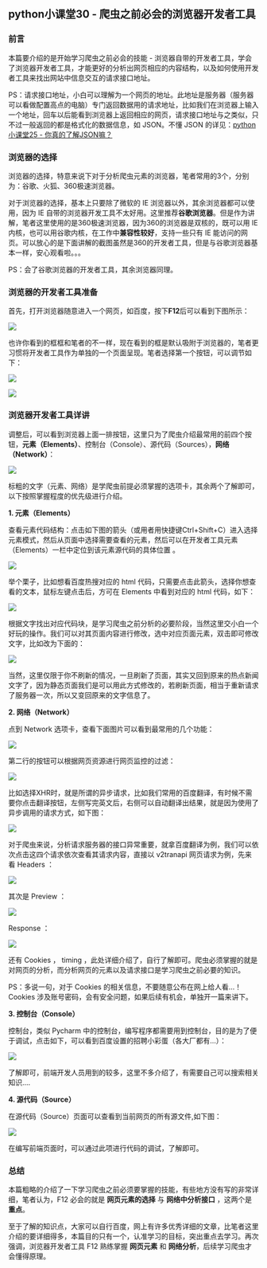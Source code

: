 ## python小课堂30 - 爬虫之前必会的浏览器开发者工具

### 前言

本篇要介绍的是开始学习爬虫之前必会的技能 - 浏览器自带的开发者工具，学会了浏览器开发者工具，才能更好的分析出网页相应的内容结构，以及如何使用开发者工具来找出网站中信息交互的请求接口地址。



PS：请求接口地址，小白可以理解为一个网页的地址。此地址是服务器（服务器可以看做配置高点的电脑）专门返回数据用的请求地址，比如我们在浏览器上输入一个地址，回车以后能看到浏览器上返回相应的网页，请求接口地址与之类似，只不过一般返回的都是格式化的数据信息，如 JSON。不懂 JSON 的详见：[python小课堂25 - 你真的了解JSON嘛？](https://mp.weixin.qq.com/s?__biz=MzAxMTM3MDk2Ng==&mid=2451659204&idx=1&sn=ab145e9567b94ba4994491bf22282ab1&chksm=8c97d17dbbe0586b2aed15b6059850da300906845ba168af8088411ceb0e7ba9cd813e0a2eef&scene=21#wechat_redirect)


### 浏览器的选择

浏览器的选择，特意来说下对于分析爬虫元素的浏览器，笔者常用的3个，分别为：谷歌、火狐、360极速浏览器。



对于浏览器的选择，基本上只要除了微软的 IE 浏览器以外，其余浏览器都可以使用，因为 IE 自带的浏览器开发工具不太好用。这里推荐**谷歌浏览器**。但是作为讲解，笔者这里使用的是360极速浏览器，因为360的浏览器是双核的，既可以用 IE 内核，也可以用谷歌内核，在工作中**兼容性较好**，支持一些只有 IE 能访问的网页。可以放心的是下面讲解的截图虽然是360的开发者工具，但是与谷歌浏览器基本一样，安心观看啦。。。



PS：会了谷歌浏览器的开发者工具，其余浏览器同理。

### 浏览器的开发者工具准备

首先，打开浏览器随意进入一个网页，如百度，按下**F12**后可以看到下图所示：

![](https://mmbiz.qpic.cn/mmbiz_png/E4ianOkSOYIZWayJjIlQOOdUXictiayA88d6vwibuW3mqqjMMLicd6wxO4DeNvtpyMnlsBzsPPxqVRn0razJ3wvdSvw/640)

也许你看到的框框和笔者的不一样，现在看到的框是默认吸附于浏览器的，笔者更习惯将开发者工具作为单独的一个页面呈现。笔者选择第一个按钮，可以调节如下：

![](https://mmbiz.qpic.cn/mmbiz_png/E4ianOkSOYIZWayJjIlQOOdUXictiayA88dgoiayolpEHcbqB4Cvq6icFNiaI6e0CK8UO7ZWnftLK8Wgd6qGPfb1N2dw/640)

![](https://mmbiz.qpic.cn/mmbiz_png/E4ianOkSOYIZWayJjIlQOOdUXictiayA88dT08rs2I8nlWnwthkZsVvQeMzgkZM5qIIjq7OE9H4fQD9ckMK0RWib4A/640)


### 浏览器开发者工具详讲

调整后，可以看到浏览器上面一排按钮，这里只为了爬虫介绍最常用的前四个按钮，**元素（Elements）**、控制台（Console）、源代码（Sources），**网络（Network）**：


![](https://mmbiz.qpic.cn/mmbiz_png/E4ianOkSOYIZWayJjIlQOOdUXictiayA88dZSPqsvvjkuvqTqqicvJV5wB6yg3S0bMZf4NvJZuR1TFULFS4L7nJRNA/640)

标粗的文字（元素、网络）是学爬虫前提必须掌握的选项卡，其余两个了解即可，以下按照掌握程度的优先级进行介绍。

**1. 元素（Elements）**

查看元素代码结构：点击如下图的箭头（或用者用快捷键Ctrl+Shift+C）进入选择元素模式，然后从页面中选择需要查看的元素，然后可以在开发者工具元素（Elements）一栏中定位到该元素源代码的具体位置 。

![](https://mmbiz.qpic.cn/mmbiz_png/E4ianOkSOYIZWayJjIlQOOdUXictiayA88djpK3iby6DOq15VnnE6XRh250GOia02J3u3O0G4hSWNREXEYqnQBibDQ1Q/640)

举个栗子，比如想看百度热搜对应的 html 代码，只需要点击此箭头，选择你想查看的文本，鼠标左键点击后，方可在 Elements 中看到对应的 html 代码，如下：

![](https://mmbiz.qpic.cn/mmbiz_png/E4ianOkSOYIZWayJjIlQOOdUXictiayA88d1LD22zsImicHgibJfRhDqHibQ7gGfaBibZpH34cyj4EW1TB2n6uzfzLAsA/640)

根据文字找出对应代码块，是学习爬虫之前分析的必要阶段，当然这里交小白一个好玩的操作。我们可以对其页面内容进行修改，选中对应页面元素，双击即可修改文字，比如改为下面的：

![](https://mmbiz.qpic.cn/mmbiz_png/E4ianOkSOYIZWayJjIlQOOdUXictiayA88dwSlv0vqkCibtoP2icTrCCSkTZ1gc1pJibqFqoJKtkWEb7qG2fscmklFug/640)

当然，这里仅限于你不刷新的情况，一旦刷新了页面，其实又回到原来的热点新闻文字了，因为静态页面我们是可以用此方式修改的，若刷新页面，相当于重新请求了服务器一次，所以又变回原来的文字信息了。

**2. 网络（Network）**

点到 Network 选项卡，查看下面图片可以看到最常用的几个功能：

![](https://mmbiz.qpic.cn/mmbiz_png/E4ianOkSOYIbDutbpHKrxarErdgUkbTuOe5zQ8RCw03q5WNH03xFAZEmLPVoNsZN2wsI3HOIQe4XOZqZq9R37aw/640)

第二行的按钮可以根据网页资源进行网页监控的过滤：

![](https://mmbiz.qpic.cn/mmbiz_png/E4ianOkSOYIbDutbpHKrxarErdgUkbTuOdGKBgxR7dmibBJqUnn3nPfo081jzMGCnjjT4eniafKUtcvZIufu14I2w/640)

比如选择XHR时，就是所谓的异步请求，比如我们常用的百度翻译，有时候不需要你点击翻译按钮，左侧写完英文后，右侧可以自动翻译出结果，就是因为使用了异步调用的请求方式，如下图：

![](https://mmbiz.qpic.cn/mmbiz_png/E4ianOkSOYIbDutbpHKrxarErdgUkbTuOicfSic6nBh5rQ1G6ylGLfS6joNfbYpgSibl87CDp7GHtJJAVVNb2GPssw/640)

对于爬虫来说，分析请求服务器的接口异常重要，就拿百度翻译为例，我们可以依次点击这四个请求依次查看其请求内容，直接以 v2tranapi 网页请求为例，先来看  Headers ：

![](https://mmbiz.qpic.cn/mmbiz_png/E4ianOkSOYIbDutbpHKrxarErdgUkbTuODaIPNEbEavMez2z4ICaQ8defwVryUR7srVdzicxJw8iaumX1qZcCDXWw/640)

其次是 Preview ：

![](https://mmbiz.qpic.cn/mmbiz_png/E4ianOkSOYIbDutbpHKrxarErdgUkbTuOhzelOd5MQXMMc7yYsjziaGC0gw2bnfcicKjw3HRFyG5W0Iicj0O3T53Og/640)

Response ：

![](https://mmbiz.qpic.cn/mmbiz_png/E4ianOkSOYIbDutbpHKrxarErdgUkbTuOu3ZAISQ79nlJzGZvibG2bcpiaFibGeKziaHJ0wwdz8OWF8cUStoQaQng4A/640)

还有 Cookies ， timing ，此处详细介绍了，自行了解即可。爬虫必须掌握的就是对网页的分析，而分析网页的元素以及请求接口是学习爬虫之前必要的知识。

PS：多说一句，对于 Cookies 的相关信息，不要随意公布在网上给人看...！Cookies 涉及账号密码，会有安全问题，如果后续有机会，单独开一篇来讲下。

**3. 控制台（Console）**

控制台，类似 Pycharm 中的控制台，编写程序都需要用到控制台，目的是为了便于调试，点击如下，可以看到百度设置的招聘小彩蛋（各大厂都有...）：

![](https://mmbiz.qpic.cn/mmbiz_png/E4ianOkSOYIbDutbpHKrxarErdgUkbTuOpdOXEqfeEyuylyE0RP6c2XRsKuEGUw7IrU8glTccStbjoGjiaSgEFaQ/640)

了解即可，前端开发人员用到的较多，这里不多介绍了，有需要自己可以搜索相关知识....

**4. 源代码（Source）**

在源代码（Source）页面可以查看到当前网页的所有源文件,如下图：

![](https://mmbiz.qpic.cn/mmbiz_png/E4ianOkSOYIbDutbpHKrxarErdgUkbTuOz3ria4Zds0Q55I9iaL7pBx4B8ysLNAZicTISI14MLeygAxjLflr9suhJg/640)

在编写前端页面时，可以通过此项进行代码的调试，了解即可。

### 总结

本篇粗略的介绍了一下学习爬虫之前必须要掌握的技能，有些地方没有写的非常详细，笔者认为，F12 必会的就是 **网页元素的选择** 与 **网络中分析接口** ，这两个是**重点**。



至于了解的知识点，大家可以自行百度，网上有许多优秀详细的文章，比笔者这里介绍的要详细得多，本篇目的只有一个，认准学习的目标，突出重点去学习。再次强调，浏览器开发者工具 F12 熟练掌握 **网页元素** 和 **网络分析**，后续学习爬虫才会懂得原理。
 

